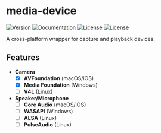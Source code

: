 # media-device

[![Version](https://img.shields.io/crates/v/media-device)](https://crates.io/crates/media-device)
[![Documentation](https://docs.rs/media-device/badge.svg)](https://docs.rs/media-device)
[![License](https://img.shields.io/badge/License-Apache%202-blue.svg)](LICENSE-APACHE)
[![License](https://img.shields.io/badge/License-MIT-green.svg)](LICENSE-MIT)

A cross-platform wrapper for capture and playback devices.

## Features

- **Camera**
  - [x] **AVFoundation** (macOS/iOS)
  - [x] **Media Foundation** (Windows)
  - [ ] **V4L** (Linux)
- **Speaker/Microphone**
  - [ ] **Core Audio** (macOS/iOS)
  - [ ] **WASAPI** (Windows)
  - [ ] **ALSA** (Linux)
  - [ ] **PulseAudio** (Linux)
